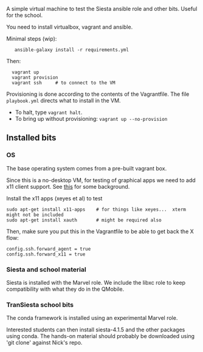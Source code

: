 A simple virtual machine to test the Siesta ansible role and other bits.
Useful for the school.

You need to install virtualbox, vagrant and ansible.

Minimal steps (wip):

```
   ansible-galaxy install -r requirements.yml
```

Then:
```
  vagrant up
  vagrant provision
  vagrant ssh     # to connect to the VM
```

Provisioning is done according to the contents of the Vagrantfile. The file `playbook.yml` directs what to install in the VM.

- To halt, type `vagrant halt`.
- To bring up without provisioning: `vagrant up --no-provision`

## Installed bits

### OS

The base operating system comes from a pre-built vagrant box.

Since this is a no-desktop VM, for testing of graphical apps we need to add x11 client support. See
[this](https://fabianlee.org/2018/10/14/ubuntu-x11-forwarding-to-view-gui-applications-running-on-server-hosts/) for some background.

Install the x11 apps (xeyes et al) to test

```
sudo apt-get install x11-apps    # for things like xeyes...  xterm might not be included
sudo apt-get install xauth       # might be required also
```

Then, make sure you put this in the Vagrantfile to be able to get back the X flow:

```
config.ssh.forward_agent = true
config.ssh.forward_x11 = true
```

### Siesta and school material

Siesta is installed with the Marvel role.
We include the libxc role to keep compatibility with what they do in the QMobile.

### TranSiesta school bits

The conda framework is installed using an experimental Marvel role.

Interested students can then install siesta-4.1.5 and the other packages using conda.
The hands-on material should probably be downloaded using 'git clone' against Nick's repo.

